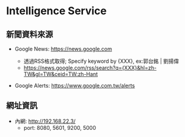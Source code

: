 # Intelligence Service

## 新聞資料來源
*  Google News: https://news.google.com
    * 透過RSS格式取得; Specify keyword by {XXX}, ex:郭台銘 | 劉揚偉
    * https://news.google.com/rss/search?q={XXX}&hl=zh-TW&gl=TW&ceid=TW:zh-Hant

*  Google Alerts: https://www.google.com.tw/alerts
<!-- *  Ptt：
    * 八卦版 Gossiping
    * 政黑版 HatePolitics -->

## 網址資訊

* 內網: http://192.168.22.3/
    * port: 8080, 5601, 9200, 5000
<!-- 
* 外網: http://goodtiming.wiicoo.co/
    * port: 80
* Kibana:
    * 外網: http://goodtiming.wiicoo.co/kibana
    * 內網: http://192.168.23.69/kibana

## 服務代理

* ES查詢服務(only guo index): http://goodtiming.wiicoo.co/essearch
```
 /essearch ==> http://elasticsearch:9200/guo/_search
```
* ES查詢服務(only ptt index): http://goodtiming.wiicoo.co/pttsearch
```
 /pttsearch ==> http://elasticsearch:9200/ptt/_search
```
* Google Trend CSV API: http://goodtiming.wiicoo.co/gtacsv
```
 /gtacsv ==> http://gta_srv:8080/
```
* Google News: http://goodtiming.wiicoo.co/gnews/關鍵字
```
 /gnews/關鍵字 ==> https://news.google.com/rss/search?q=關鍵字&hl=zh-TW&gl=TW&ceid=TW:zh-Hant
 主要給logstash使用，原始網址logstash會出錯
```
* Kibana : http://goodtiming.wiicoo.co/kibana
```
 /kibana ==> http://kibana:5601/
``` 
-->